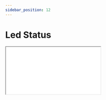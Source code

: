 ```yaml
---
sidebar_position: 12
---
```


# Led Status

<div style={{ position: 'relative', width: '100%', paddingTop: '300px', marginBottom:"50px" }}>
    <iframe
        src="/led.html"
        style={{ position: 'absolute', top: 0, left: 0, width: '100%', height: '100%', border: 'none' }}
    ></iframe>
</div>
